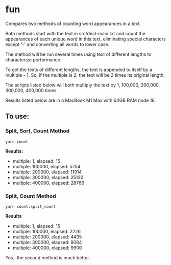 # fun

Compares two methods of counting word appearances in a text.

Both methods start with the text in src/decl-main.txt 
and count the appearances of each unique word in this text, 
eliminating special characters except '-' and converting all 
words to lower case.

The method will be run several times using text of different 
lengths to characterize performance.

To get the texts of different lengths, the text is appended 
to itself by a multiple - 1.  So, if the multiple is 2, the 
text will be 2 times its original length;


The scripts listed below will both multiply the text by
1, 100,000, 200,000, 300,000, 400,000 times.

Results listed below are in a MacBook M1 Max with 64GB RAM node 16.


## To use:
### Split, Sort, Count Method
`
    yarn count
`



**Results:**
* multiple: 1, elapsed: 15
* multiple: 100000, elapsed: 5754
* multiple: 200000, elapsed: 11914
* multiple: 300000, elapsed: 25130
* multiple: 400000, elapsed: 28766





### Split, Count Method
`
    yarn count:split_count
`

**Results**
* multiple: 1, elapsed: 15
* multiple: 100000, elapsed: 2226
* multiple: 200000, elapsed: 4435
* multiple: 300000, elapsed: 8084
* multiple: 400000, elapsed: 9900


Yes.. the second method is much better.
